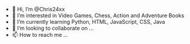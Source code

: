 - 👋 Hi, I’m @Chris24xx
- 👀 I’m interested in Video Games, Chess, Action and Adventure Books
- 🌱 I’m currently learning Python, HTML, JavaScript, CSS, Java
- 💞️ I’m looking to collaborate on ...
- 📫 How to reach me ...

<!---
Chris24xx/Chris24xx is a ✨ special ✨ repository because its `README.md` (this file) appears on your GitHub profile.
You can click the Preview link to take a look at your changes.
--->
